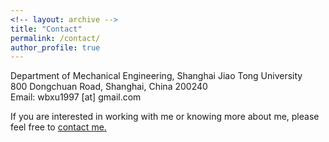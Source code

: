```yaml
---
<!-- layout: archive -->
title: "Contact"
permalink: /contact/
author_profile: true
---
```


Department of Mechanical Engineering, Shanghai Jiao Tong University  
800 Dongchuan Road, Shanghai, China 200240  
Email: wbxu1997 [at] gmail.com  

If you are interested in working with me or knowing more about me, please feel free to [contact me.](wbxu1997@gmail.com)
